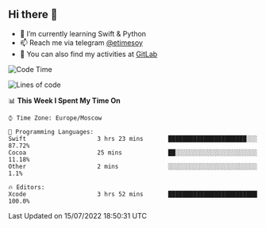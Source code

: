 ## Hi there 👋
- 🌱 I’m currently learning Swift & Python
- 📫 Reach me via telegram [@etimesoy](https://t.me/etimesoy/)
- 🦊 You can also find my activities at [GitLab](https://gitlab.com/etimesoy)

<!--START_SECTION:waka-->
![Code Time](http://img.shields.io/badge/Code%20Time-0%20secs-blue)

![Lines of code](https://img.shields.io/badge/From%20Hello%20World%20I%27ve%20Written-188%20Thousand%20lines%20of%20code-blue)

📊 **This Week I Spent My Time On** 

```text
⌚︎ Time Zone: Europe/Moscow

💬 Programming Languages: 
Swift                    3 hrs 23 mins       ██████████████████████░░░   87.72% 
Cocoa                    25 mins             ██░░░░░░░░░░░░░░░░░░░░░░░   11.18% 
Other                    2 mins              ░░░░░░░░░░░░░░░░░░░░░░░░░   1.1%

🔥 Editors: 
Xcode                    3 hrs 52 mins       █████████████████████████   100.0%

```


 Last Updated on 15/07/2022 18:50:31 UTC
<!--END_SECTION:waka-->
